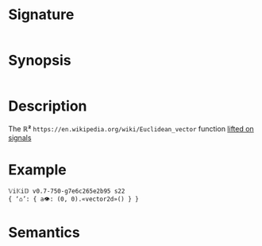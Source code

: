 # Signature
```vikid-signature
```

# Synopsis
```vikid-synopsis
```

# Description
The __ℝ²__ `https://en.wikipedia.org/wiki/Euclidean_vector` function [lifted on signals](/refman/concepts/pure_functions)

# Example
```vikid-script
𝕍i𝕂i𝔻 v0.7-750-g7e6c265e2b95 s22
{ ‘⌂’: { a👁: (0, 0).«vector2d»() } }
```



# Semantics
